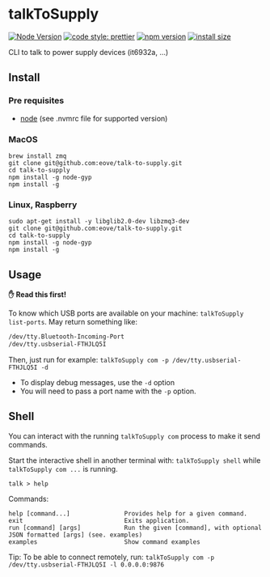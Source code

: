 # talkToSupply

[![Node Version](https://img.shields.io/badge/node-%3E=8.11.2-brightgreen.svg)]()
[![code style: prettier](https://img.shields.io/badge/code_style-prettier-ff69b4.svg?style=flat-square)](https://github.com/prettier/prettier)
[![npm version](https://badge.fury.io/js/%40eove%2Ftalk-to-supply.svg)](https://badge.fury.io/js/%40eove%2Ftalk-to-supply) [![install size](https://packagephobia.now.sh/badge?p=@eove/talk-to-supply)](https://packagephobia.now.sh/result?p=@eove/talk-to-supply)

CLI to talk to power supply devices (it6932a, ...)

## Install

### Pre requisites

- [node](https://nodejs.org/en/download/package-manager/) (see .nvmrc file for supported version)

### MacOS

```
brew install zmq
git clone git@github.com:eove/talk-to-supply.git
cd talk-to-supply
npm install -g node-gyp
npm install -g
```

### Linux, Raspberry

```
sudo apt-get install -y libglib2.0-dev libzmq3-dev
git clone git@github.com:eove/talk-to-supply.git
cd talk-to-supply
npm install -g node-gyp
npm install -g
```

## Usage

**✋ Read this first!**

To know which USB ports are available on your machine: `talkToSupply list-ports`. May return something like:

```bash
/dev/tty.Bluetooth-Incoming-Port
/dev/tty.usbserial-FTHJLQ5I
```

Then, just run for example: `talkToSupply com -p /dev/tty.usbserial-FTHJLQ5I -d`

- To display debug messages, use the `-d` option
- You will need to pass a port name with the `-p` option.

## Shell

You can interact with the running `talkToSupply com` process to make it send commands.

Start the interactive shell in another terminal with: `talkToSupply shell` while `talkToSupply com ...` is running.

    talk > help

Commands:

    help [command...]               Provides help for a given command.
    exit                            Exits application.
    run [command] [args]            Run the given [command], with optional JSON formatted [args] (see. examples)
    examples                        Show command examples

Tip: To be able to connect remotely, run: `talkToSupply com -p /dev/tty.usbserial-FTHJLQ5I -l 0.0.0.0:9876`
